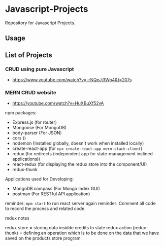 # Javascript-Projects

Repository for Javascript Projects.

## Usage

## List of Projects

### CRUD using pure Javascript

- <https://www.youtube.com/watch?v=-rNQeJi3Wp4&t=207s>

### MERN CRUD website

- <https://youtube.com/watch?v=HuXBuXf52vA>

npm packages:

- Express.js (for router)
- Mongoose (For MongoDB)
- body-parser (For JSON)
- cors ()
- nodemon (Installed globally, doesn't work when installed locally)
- create-react-app (for `npx create-react-app mern-stack-client`)
- redux (for redirects (independent app for state-management inclined applications))
- react-redux (for displaying the redux store into the component/UI)
- redux-thunk

Applications used for Developing:

- MongoDB compass (For Mongo Index GUI)
- postman (For RESTful API application)

reminder: `npm start` to run react server again
reminder: Comment all code to record the process and related code.

redux notes

redux store = storing data insidde credits to state
redux action (redux-thunk) = defining an operation which is to be done on the data that we have saved on the products store program
